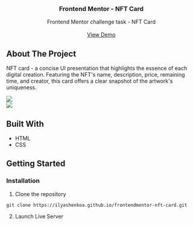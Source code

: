 <br/>
<p align="center">
  <h3 align="center">Frontend Mentor - NFT Card</h3>

  <p align="center">
    Frontend Mentor challenge task - NFT Card
    <br/>
    <br/>
    <a href="https://ilyashenkoa.github.io/frontendmentor-nft-card/">View Demo</a>
  </p>
</p>

## About The Project
NFT card - a concise UI presentation that highlights the essence of each digital creation. Featuring the NFT's name, description, price, remaining time, and creator, this card offers a clear snapshot of the artwork's uniqueness.
<br />

<img src="https://i.ibb.co/X8pHTFW/2023-05-08-111343.png" />

<br />

<img src="https://i.ibb.co/rxMF4jt/2023-05-08-111413.png" />

## Built With

* HTML
* CSS

## Getting Started

### Installation

1. Clone the repository

```
git clone https://ilyashenkoa.github.io/frontendmentor-nft-card.git
```

2. Launch Live Server

